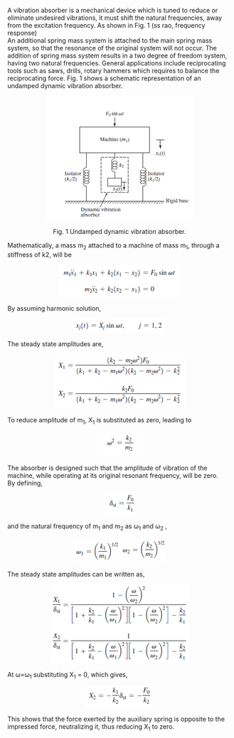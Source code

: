 A vibration absorber is a mechanical device which is tuned to reduce or eliminate undesired vibrations, it must shift the natural frequencies, away from the excitation frequency. As shown in Fig. 1 (ss rao, frequency response)
<br>
An additional spring mass system is attached to the main spring mass system, so that the resonance of the original system will not occur. The addition of spring mass system results in a two degree of freedom system, having two natural frequencies. General applications include reciprocating tools such as saws, drills, rotary hammers which requires to balance the reciprocating force. Fig. 1 shows a schematic representation of an undamped dynamic vibration absorber.

 <center>

![Alt text](images/3.png)

Fig. 1 Undamped dynamic vibration absorber.

</center>

Mathematically, a mass m<sub>2</sub> attached to a machine of mass m<sub>1</sub>, through a stiffness of k<sum>2</sub>, will be

 <center>

![Alt text](images/4.png)

</center>

By assuming harmonic solution,

 <center>

![Alt text](images/5.png)

</center>
The steady state amplitudes are,
 <center>

![Alt text](images/6.png)

</center>

To reduce amplitude of m<sub>1</sub>, X<sub>1</sub> is substituted as zero, leading to

 <center>

![Alt text](images/7.png)

</center>
The absorber is designed such that the amplitude of vibration of the machine, while operating at its original resonant frequency, will be zero.
<br>
By defining,
 <center>

![Alt text](images/8.png)

</center>
and the natural frequency of m<sub>1</sub> and m<sub>2</sub> as &omega;<sub>1</sub> and &omega;<sub>2</sub> ,
 <center>

![Alt text](images/9.png)![Alt text](images/10.png)

</center>
The steady state amplitudes can be written as,
<center>

![Alt text](images/11.png)

</center>
At &omega;=&omega;<sub>1</sub> substituting X<sub>1</sub> = 0, which gives,
 <center>

![Alt text](images/12.png)

</center>
This shows that the force exerted by the auxiliary spring is opposite to the impressed force, neutralizing it, thus reducing X<sub>1</sub> to zero.
